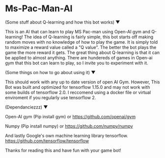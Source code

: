 # Ms-Pac-Man-AI

(Some stuff about Q-learning and how this bot works) ▼

This is an AI that can learn to play MS Pac-man using Open-AI gym and Q-learning! The idea of Q-learning is fairly simple, 
this bot starts off making random moves with no knowledge of how to play the game. It is simply told to maximize a reward value called a "Q value". The better the bot plays the game the more reward it gets. The great thing about Q-learning is that it can be applied to almost anything. There are hundereds of games in Open-ai gym that this bot can learn to play, so I invite you to experiment with it.


(Some things on how to go about using it) ▼

This should work with any up to date version of open AI Gym. However, This Bot was built and optimized for tensorflow 1.15.0 
and may not work with some builds of tensorflow 2.0. I reccomend using a docker file or virtual enviroment if you regularly use tensorflow 2.



(Dependanciezzz) ▼

Open-AI gym
(Pip install gym) or   https://github.com/openai/gym


Numpy
(Pip install numpy) or  https://github.com/numpy/numpy


And lastly Google's own machine learning library tensorflow.   https://github.com/tensorflow/tensorflow


Thanks for reading this and have fun with your game bot! 
